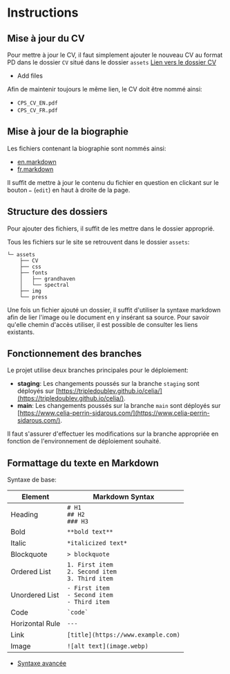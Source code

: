 #  Instructions

## Mise à jour du CV

Pour mettre à jour le CV, il faut simplement ajouter le nouveau CV au format PD dans le dossier `CV` situé dans le dossier `assets`
[Lien vers le dossier CV](https://github.com/tripledoublev/celia/tree/main/assets/CV)

- Add files

Afin de maintenir toujours le même lien, le CV doit être nommé ainsi:
- `CPS_CV_EN.pdf`  
- `CPS_CV_FR.pdf`  

## Mise à jour de la biographie

Les fichiers contenant la biographie sont nommés ainsi:
- [en.markdown](https://github.com/tripledoublev/celia/blob/main/en.markdown)
- [fr.markdown](https://github.com/tripledoublev/celia/blob/main/fr.markdown)

Il suffit de mettre à jour le contenu du fichier en question en clickant sur le bouton `✏️` (`edit`) en haut à droite de la page.

## Structure des dossiers

Pour ajouter des fichiers, il suffit de les mettre dans le dossier approprié.

Tous les fichiers sur le site se retrouvent dans le dossier `assets`:

```
└─ assets  
    ├── CV  
    ├── css  
    ├── fonts  
    │   ├── grandhaven  
    │   └── spectral  
    ├── img  
    └── press  
```
Une fois un fichier ajouté un dossier, il suffit d'utiliser la syntaxe markdown afin de lier l'image ou le document en y insérant sa source. Pour savoir qu'elle chemin d'accès utiliser, il est possible de consulter les liens existants. 

## Fonctionnement des branches

Le projet utilise deux branches principales pour le déploiement:

- **staging**: Les changements poussés sur la branche `staging` sont déployés sur [https://tripledoublev.github.io/celia/](https://tripledoublev.github.io/celia/).
- **main**: Les changements poussés sur la branche `main` sont déployés sur [https://www.celia-perrin-sidarous.com/](https://www.celia-perrin-sidarous.com/).

Il faut s'assurer d'effectuer les modifications sur la branche appropriée en fonction de l'environnement de déploiement souhaité.

## Formattage du texte en Markdown

Syntaxe de base:

| Element            | Markdown Syntax                             |
|--------------------|---------------------------------------------|
| Heading            | `# H1`<br>`## H2`<br>`### H3`               |
| Bold               | `**bold text**`                             |
| Italic             | `*italicized text*`                         |
| Blockquote         | `> blockquote`                              |
| Ordered List       | `1. First item`<br>`2. Second item`<br>`3. Third item` |
| Unordered List     | `- First item`<br>`- Second item`<br>`- Third item` |
| Code               | `` `code` ``                                |
| Horizontal Rule    | `---`                                       |
| Link               | `[title](https://www.example.com)`           |
| Image              | `![alt text](image.webp)`                    |


- [Syntaxe avancée](https://www.markdownguide.org/cheat-sheet/#extended-syntax)

